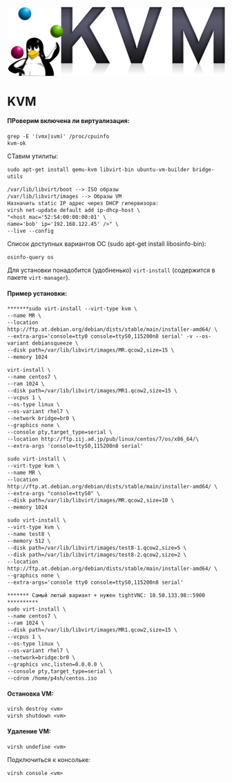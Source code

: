![KVM](../../img/KVM.png)
# KVM

#### ПРоверим включена ли виртуализация:
```
grep -E '(vmx|svm)' /proc/cpuinfo
kvm-ok
```
СТавим утилиты:

```
sudo apt-get install qemu-kvm libvirt-bin ubuntu-vm-builder bridge-utils
```
```
/var/lib/libvirt/boot --> ISO образы
/var/lib/libvirt/images --> Образы VM
Назначить static IP адрес через DHCP гипервизора:
virsh net-update default add ip-dhcp-host \
"<host mac='52:54:00:00:00:01' \
name='bob' ip='192.168.122.45' />" \
--live --config
```

Список доступных вариантов ОС (sudo apt-get install libosinfo-bin):
```
osinfo-query os
```

Для установки понадобится (удобненько) ```virt-install``` (содержится в пакете ```virt-manager```).


#### Пример установки:
```
*******sudo virt-install --virt-type kvm \
--name MR \
--location http://ftp.at.debian.org/debian/dists/stable/main/installer-amd64/ \
--extra-args='console=tty0 console=ttyS0,115200n8 serial' -v --os-variant debiansqueeze \
--disk path=/var/lib/libvirt/images/MR.qcow2,size=15 \
--memory 1024
```

```
virt-install \
--name centos7 \
--ram 1024 \
--disk path=/var/lib/libvirt/images/MR1.qcow2,size=15 \
--vcpus 1 \
--os-type linux \
--os-variant rhel7 \
--network bridge=br0 \
--graphics none \
--console pty,target_type=serial \
--location http://ftp.iij.ad.jp/pub/linux/centos/7/os/x86_64/\
--extra-args 'console=ttyS0,115200n8 serial'
```
```
sudo virt-install \
--virt-type kvm \
--name MR \
--location http://ftp.at.debian.org/debian/dists/stable/main/installer-amd64/ \
--extra-args "console=ttyS0" \
--disk path=/var/lib/libvirt/images/MR.qcow2,size=10 \
--memory 1024
```

```
sudo virt-install \
--virt-type kvm \
--name test8 \
--memory 512 \
--disk path=/var/lib/libvirt/images/test8-1.qcow2,size=5 \
--disk path=/var/lib/libvirt/images/test8-2.qcow2,size=2 \
--location http://ftp.at.debian.org/debian/dists/stable/main/installer-amd64/ \
--graphics none \
--extra-args='console tty0 console=ttyS0,115200n8 serial'
```
```
******* Самый лютый вариант + нужен tightVNC: 10.50.133.98::5900 **********
sudo virt-install \
--name centos7 \
--ram 1024 \
--disk path=/var/lib/libvirt/images/MR1.qcow2,size=15 \
--vcpus 1 \
--os-type linux \
--os-variant rhel7 \
--network=bridge:br0 \
--graphics vnc,listen=0.0.0.0 \
--console pty,target_type=serial \
--cdrom /home/p4sh/centos.iso
```


#### Остановка VM:
```
virsh destroy <vm>
virsh shutdown <vm>
```

#### Удаление VM:
```
virsh undefine <vm>
```

Подключиться к консольке:
```
virsh console <vm>
```





